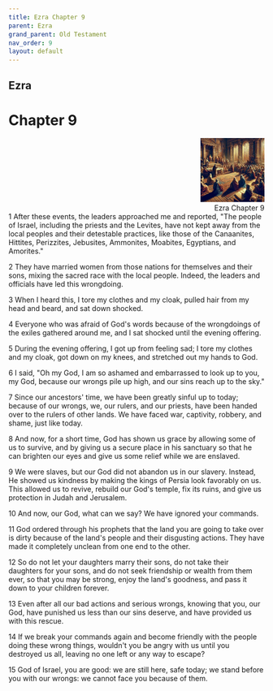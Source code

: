 ```yaml
---
title: Ezra Chapter 9
parent: Ezra
grand_parent: Old Testament
nav_order: 9
layout: default
---
```


## Ezra

# Chapter 9

<div style="clear: both; text-align: right;">
    <img src="/assets/Image/Ezra/500/9.jpg" alt="Ezra Chapter 9" class="chapter-image" style="max-width: 25%; height: auto;"/>
    <figcaption style="font-size: 14px;">Ezra Chapter 9</figcaption>
</div>
1 After these events, the leaders approached me and reported, "The people of Israel, including the priests and the Levites, have not kept away from the local peoples and their detestable practices, like those of the Canaanites, Hittites, Perizzites, Jebusites, Ammonites, Moabites, Egyptians, and Amorites."

2 They have married women from those nations for themselves and their sons, mixing the sacred race with the local people. Indeed, the leaders and officials have led this wrongdoing.

3 When I heard this, I tore my clothes and my cloak, pulled hair from my head and beard, and sat down shocked.

4 Everyone who was afraid of God's words because of the wrongdoings of the exiles gathered around me, and I sat shocked until the evening offering.

5 During the evening offering, I got up from feeling sad; I tore my clothes and my cloak, got down on my knees, and stretched out my hands to God.

6 I said, "Oh my God, I am so ashamed and embarrassed to look up to you, my God, because our wrongs pile up high, and our sins reach up to the sky."

7 Since our ancestors' time, we have been greatly sinful up to today; because of our wrongs, we, our rulers, and our priests, have been handed over to the rulers of other lands. We have faced war, captivity, robbery, and shame, just like today.

8 And now, for a short time, God has shown us grace by allowing some of us to survive, and by giving us a secure place in his sanctuary so that he can brighten our eyes and give us some relief while we are enslaved.

9 We were slaves, but our God did not abandon us in our slavery. Instead, He showed us kindness by making the kings of Persia look favorably on us. This allowed us to revive, rebuild our God's temple, fix its ruins, and give us protection in Judah and Jerusalem.

10 And now, our God, what can we say? We have ignored your commands.

11 God ordered through his prophets that the land you are going to take over is dirty because of the land's people and their disgusting actions. They have made it completely unclean from one end to the other.

12 So do not let your daughters marry their sons, do not take their daughters for your sons, and do not seek friendship or wealth from them ever, so that you may be strong, enjoy the land's goodness, and pass it down to your children forever.

13 Even after all our bad actions and serious wrongs, knowing that you, our God, have punished us less than our sins deserve, and have provided us with this rescue.

14 If we break your commands again and become friendly with the people doing these wrong things, wouldn't you be angry with us until you destroyed us all, leaving no one left or any way to escape?

15 God of Israel, you are good: we are still here, safe today; we stand before you with our wrongs: we cannot face you because of them.


